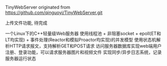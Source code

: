 TinyWebServer
originated from https://github.com/qinguoyi/TinyWebServer.git


上传文件功能, 待完成

一个Linux下的C++轻量级Web服务器
使用线程池 + 非阻塞socket + epoll(ET和LT均实现) + 事件处理(Reactor和模拟Proactor均实现)的并发模型
使用状态机解析HTTP请求报文，支持解析GET和POST请求
访问服务器数据库实现web端用户注册、登录功能，可以请求服务器图片和视频文件
实现同步/异步日志系统，记录服务器运行状态